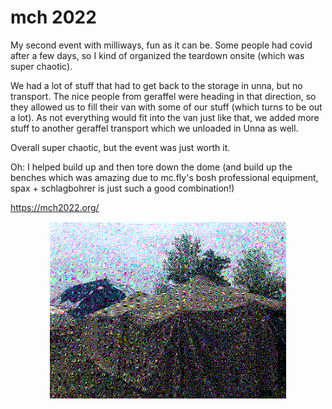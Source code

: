 # mch 2022

My second event with milliways, fun as it can be. Some people had covid after a
few days, so I kind of organized the teardown onsite (which was super chaotic).

We had a lot of stuff that had to get back to the storage in unna, but no transport. The nice people from geraffel were heading in that direction, so they allowed us to fill their van with some of our stuff (which turns to be out a lot). As not everything would fit into the van just like that, we added more stuff to another geraffel transport which we unloaded in Unna as well.

Overall super chaotic, but the event was just worth it.

Oh: I helped build up and then tore down the dome (and build up the benches which was amazing due to mc.fly's bosh professional equipment, spax + schlagbohrer is just such a good combination!)

<a href="https://mch2022.org/">https://mch2022.org/</a>

</pre>
<div style="width: 100%" align=center>
    <div><img src="milliways_dither.jpg" style="width: 75%"></img></div>
</div>
</pre>
<p style="clear: both"></p>
